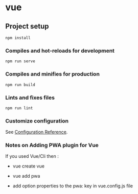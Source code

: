# vue

## Project setup
```
npm install
```

### Compiles and hot-reloads for development
```
npm run serve
```

### Compiles and minifies for production
```
npm run build
```

### Lints and fixes files
```
npm run lint
```

### Customize configuration
See [Configuration Reference](https://cli.vuejs.org/config/).


### Notes on Adding PWA plugin for Vue
If you used Vue/Cli then :

- vue create vue <app name>

- vue add pwa

- add option properties to the pwa: key in vue.config.js file